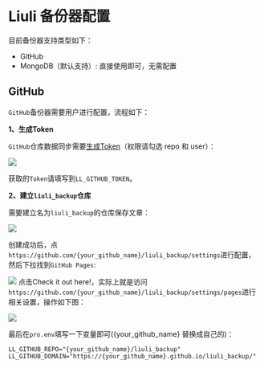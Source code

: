 # Liuli 备份器配置

目前备份器支持类型如下：
- GitHub
- MongoDB（默认支持）: 直接使用即可，无需配置

## GitHub

`GitHub`备份器需要用户进行配置，流程如下：

**1、生成Token**

`GitHub`仓库数据同步需要[生成Token](https://github.com/settings/tokens/new)（权限请勾选 repo 和 user）：

![](https://gitee.com/howie6879/oss/raw/master/uPic/UiI0cB.png)

获取的`Token`请填写到`LL_GITHUB_TOKEN`。

**2、建立`liuli_backup`仓库**

需要建立名为`liuli_backup`的仓库保存文章：

![](https://gitee.com/howie6879/oss/raw/master/uPic/GJKYIv.png)

创建成功后，点`https://github.com/{your_github_name}/liuli_backup/settings`进行配置，然后下拉找到`GitHub Pages`:

![](https://gitee.com/howie6879/oss/raw/master/uPic/e9Ed75.png)
点击Check it out here!，实际上就是访问`https://github.com/{your_github_name}/liuli_backup/settings/pages`进行相关设置，操作如下图：

![](https://gitee.com/howie6879/oss/raw/master/uPic/7fPX7z.png)

最后在`pro.env`填写一下变量即可({your_github_name} 替换成自己的)：

```env
LL_GITHUB_REPO="{your_github_name}/liuli_backup"
LL_GITHUB_DOMAIN="https://{your_github_name}.github.io/liuli_backup/"
```
